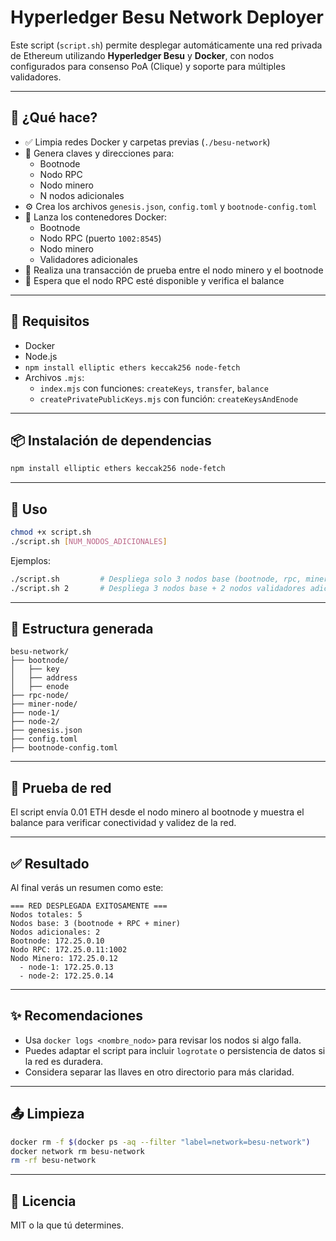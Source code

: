 # Hyperledger Besu Network Deployer

Este script (`script.sh`) permite desplegar automáticamente una red privada de Ethereum utilizando **Hyperledger Besu** y **Docker**, con nodos configurados para consenso PoA (Clique) y soporte para múltiples validadores.

---

## 🚀 ¿Qué hace?

- ✅ Limpia redes Docker y carpetas previas (`./besu-network`)
- 🔐 Genera claves y direcciones para:
  - Bootnode
  - Nodo RPC
  - Nodo minero
  - N nodos adicionales
- ⚙️ Crea los archivos `genesis.json`, `config.toml` y `bootnode-config.toml`
- 🐳 Lanza los contenedores Docker:
  - Bootnode
  - Nodo RPC (puerto `1002:8545`)
  - Nodo minero
  - Validadores adicionales
- 💸 Realiza una transacción de prueba entre el nodo minero y el bootnode
- 📡 Espera que el nodo RPC esté disponible y verifica el balance

---

## 🧠 Requisitos

- Docker
- Node.js
- `npm install elliptic ethers keccak256 node-fetch`
- Archivos `.mjs`:
  - `index.mjs` con funciones: `createKeys`, `transfer`, `balance`
  - `createPrivatePublicKeys.mjs` con función: `createKeysAndEnode`

---

## 📦 Instalación de dependencias

```bash
npm install elliptic ethers keccak256 node-fetch
```

---

## 📌 Uso

```bash
chmod +x script.sh
./script.sh [NUM_NODOS_ADICIONALES]
```

Ejemplos:

```bash
./script.sh         # Despliega solo 3 nodos base (bootnode, rpc, miner)
./script.sh 2       # Despliega 3 nodos base + 2 nodos validadores adicionales
```

---

## 📂 Estructura generada

```
besu-network/
├── bootnode/
│   ├── key
│   ├── address
│   ├── enode
├── rpc-node/
├── miner-node/
├── node-1/
├── node-2/
├── genesis.json
├── config.toml
├── bootnode-config.toml
```

---

## 🧪 Prueba de red

El script envía 0.01 ETH desde el nodo minero al bootnode y muestra el balance para verificar conectividad y validez de la red.

---

## ✅ Resultado

Al final verás un resumen como este:

```
=== RED DESPLEGADA EXITOSAMENTE ===
Nodos totales: 5
Nodos base: 3 (bootnode + RPC + miner)
Nodos adicionales: 2
Bootnode: 172.25.0.10
Nodo RPC: 172.25.0.11:1002
Nodo Minero: 172.25.0.12
  - node-1: 172.25.0.13
  - node-2: 172.25.0.14
```

---

## ✨ Recomendaciones

- Usa `docker logs <nombre_nodo>` para revisar los nodos si algo falla.
- Puedes adaptar el script para incluir `logrotate` o persistencia de datos si la red es duradera.
- Considera separar las llaves en otro directorio para más claridad.

---

## 📤 Limpieza

```bash
docker rm -f $(docker ps -aq --filter "label=network=besu-network")
docker network rm besu-network
rm -rf besu-network
```

---

## 📄 Licencia

MIT o la que tú determines.
